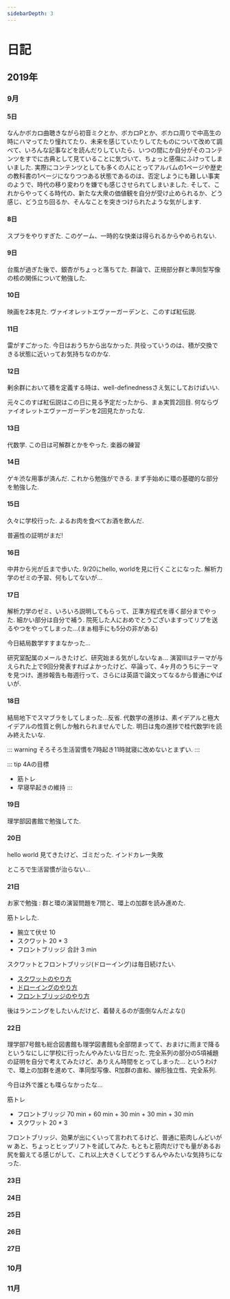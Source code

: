 ```yaml
---
sidebarDepth: 3
---
```


# 日記

## 2019年

### 9月

#### 5日

なんかボカロ曲聴きながら初音ミクとか、ボカロPとか、ボカロ周りで中高生の時にハマってたり憧れてたり、未来を感じていたりしてたものについて改めて調べて、いろんな記事などを読んだりしていたら、いつの間にか自分がそのコンテンツをすでに古典として見ていることに気づいて、ちょっと感傷にふけってしまいました. 
実際にコンテンツとしても多くの人にとってアルバムの1ページや歴史の教科書の1ページになりつつある状態であるのは、否定しようにも難しい事実のようで、時代の移り変わりを嫌でも感じさせられてしまいました. 
そして、これからやってくる時代の、新たな大衆の価値観を自分が受け止められるか、どう感じ、どう立ち回るか、そんなことを突きつけられたような気がします.

#### 8日

スプラをやりすぎた. このゲーム、一時的な快楽は得られるからやめられない.

#### 9日

台風が過ぎた後で、銀杏がちょっと落ちてた.
群論で、正規部分群と準同型写像の核の関係について勉強した.

#### 10日

映画を2本見た.
ヴァイオレットエヴァーガーデンと、このすば紅伝説.

#### 11日

雷がすごかった.
今日はおうちから出なかった.
共役っていうのは、積が交換できる状態に近いってお気持ちなのかな.

#### 12日

剰余群において積を定義する時は、well-definednessさえ気にしておけばいい.

元々このすば紅伝説はこの日に見る予定だったから、まぁ実質2回目.
何ならヴァイオレットエヴァーガーデンを2回見たかったな.

#### 13日

代数学. この日は可解群とかをやった.
楽器の練習

#### 14日

ゲキ渋な用事が済んだ.
これから勉強ができる.
まず手始めに環の基礎的な部分を勉強した.

#### 15日

久々に学校行った.
よるお肉を食べてお酒を飲んだ.

普遍性の証明がまだ!

#### 16日

中井から光が丘まで歩いた.
9/20にhello, worldを見に行くことになった.
解析力学のゼミの予習、何もしてないが...

#### 17日

解析力学のゼミ、いろいろ説明してもらって、正準方程式を導く部分までやった.
細かい部分は自分で補う.
院死した人におめでとうございますってリプを送るやつをやってしまった...(まぁ相手にも5分の非がある)

今日結局数学すすまなかった...

研究室配属のメールきたけど、研究始まる気がしないなぁ...
演習IIIはテーマが与えられた上で9回分発表すればよかったけど、卒論って、4ヶ月のうちにテーマを見つけ、進捗報告も毎週行って、さらには英語で論文ってなるから普通にやばいが.

#### 18日

結局地下でスマブラをしてしまった...反省.
代数学の進捗は、素イデアルと極大イデアルの性質と例しか触れられませんでした.
明日は鬼の進捗で桂代数学Iを読み終えたいな.

::: warning
そろそろ生活習慣を7時起き11時就寝に改めないとまずい.
:::

::: tip 4Aの目標
- 筋トレ
- 早寝早起きの維持
:::

#### 19日

理学部図書館で勉強してた.

#### 20日

hello world 見てきたけど、ゴミだった.
インドカレー失敗

ところで生活習慣が治らない...

#### 21日

お家で勉強 : 群と環の演習問題を7問と、環上の加群を読み進めた.

筋トレした.

- 腕立て伏せ 10
- スクワット 20 * 3
- フロントブリッジ 合計 3 min

スクワットとフロントブリッジ(ドローイング)は毎日続けたい.

- [スクワットのやり方](https://smartlog.jp/57677#S22287374)
- [ドローイングのやり方](https://smartlog.jp/73657)
- [フロントブリッジのやり方](https://smartlog.jp/70155)

後はランニングをしたいんだけど、着替えるのが面倒なんだよな()

#### 22日

理学部7号館も総合図書館も理学図書館も全部閉まってて、おまけに雨まで降るというなにしに学校に行ったんやみたいな日だった.
完全系列の部分の5項補題の証明を自分で考えてみたけど、ありえん時間をとってしまった...
というわけで、環上の加群を進めて、準同型写像、R加群の直和、線形独立性、完全系列.

今日は外で誰とも喋らなかったな...

筋トレ
- フロントブリッジ 70 min + 60 min + 30 min + 30 min + 30 min
- スクワット 20 * 3

フロントブリッジ、効果が出にくいって言われてるけど、普通に筋肉しんどいがw
あと、ちょっとヒップリフトを試してみた. 
もともと筋肉だけでも量があるお尻を鍛えてる感じがして、これ以上大きくしてどうするんやみたいな気持ちになった.

#### 23日



#### 24日



#### 25日



#### 26日



#### 27日



### 10月





### 11月
